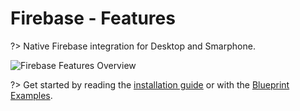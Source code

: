
# Firebase - Features

?>  Native Firebase integration for Desktop and Smarphone.

![Firebase Features Overview](https://cdn1.epicgames.com/ue/product/Screenshot/Slide2.PNG-1920x1080-159ca9b10cb2776eb016b999d15a9fc7.jpg)


?> Get started by reading the [installation guide](/installation) or with the [Blueprint Examples](/components).